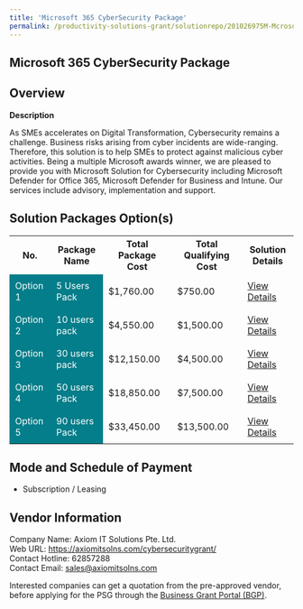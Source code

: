 ```yaml
---
title: 'Microsoft 365 CyberSecurity Package'
permalink: /productivity-solutions-grant/solutionrepo/201026975M-Mcrosoft-365-CybrScurty-Pckg-G
---
```


## Microsoft 365 CyberSecurity Package

## Overview

**Description**

As SMEs accelerates on Digital Transformation, Cybersecurity remains a challenge. Business risks arising from cyber incidents are wide-ranging. Therefore, this solution is to help SMEs to protect against malicious cyber activities.
Being a multiple Microsoft awards winner, we are pleased to provide you with Microsoft Solution for Cybersecurity including Microsoft Defender for Office 365, Microsoft Defender for Business and Intune. Our services include advisory, implementation and support.

## Solution Packages Option(s)

<table>
<tr>
<th><b>No.</b></th>
<th><b>Package Name</b></th>
<th><b>Total Package Cost</b></th>
<th><b>Total Qualifying Cost</b></th>
<th><b>Solution Details</b></th>
</tr>
<tr>
<td style='padding: 10px; background-color: #037E8A; color: #FFFFFF;'>Option 1</td>
<td style='padding: 10px; background-color: #037E8A; color: #FFFFFF;'>5 Users Pack</td>
<td style='padding: 10px;'>$1,760.00</td>
<td style='padding: 10px;'>$750.00</td>
<td style='padding: 10px;'><a href='/images/psg/201026975M_20240068_05062025_Desensitised_Annex3_Part1.pdf' target='_blank'>View Details</a></td>
</tr>
<tr>
<td style='padding: 10px; background-color: #037E8A; color: #FFFFFF;'>Option 2</td>
<td style='padding: 10px; background-color: #037E8A; color: #FFFFFF;'>10 users pack</td>
<td style='padding: 10px;'>$4,550.00</td>
<td style='padding: 10px;'>$1,500.00</td>
<td style='padding: 10px;'><a href='/images/psg/201026975M_20240068_05062025_Desensitised_Annex3_Part2.pdf' target='_blank'>View Details</a></td>
</tr>
<tr>
<td style='padding: 10px; background-color: #037E8A; color: #FFFFFF;'>Option 3</td>
<td style='padding: 10px; background-color: #037E8A; color: #FFFFFF;'>30 users pack</td>
<td style='padding: 10px;'>$12,150.00</td>
<td style='padding: 10px;'>$4,500.00</td>
<td style='padding: 10px;'><a href='/images/psg/201026975M_20240068_05062025_Desensitised_Annex3_Part3.pdf' target='_blank'>View Details</a></td>
</tr>
<tr>
<td style='padding: 10px; background-color: #037E8A; color: #FFFFFF;'>Option 4</td>
<td style='padding: 10px; background-color: #037E8A; color: #FFFFFF;'>50 users Pack</td>
<td style='padding: 10px;'>$18,850.00</td>
<td style='padding: 10px;'>$7,500.00</td>
<td style='padding: 10px;'><a href='/images/psg/201026975M_20240068_05062025_Desensitised_Annex3_Part4.pdf' target='_blank'>View Details</a></td>
</tr>
<tr>
<td style='padding: 10px; background-color: #037E8A; color: #FFFFFF;'>Option 5</td>
<td style='padding: 10px; background-color: #037E8A; color: #FFFFFF;'>90 users Pack</td>
<td style='padding: 10px;'>$33,450.00</td>
<td style='padding: 10px;'>$13,500.00</td>
<td style='padding: 10px;'><a href='/images/psg/201026975M_20240068_05062025_Desensitised_Annex3_Part5.pdf' target='_blank'>View Details</a></td>
</tr>
</table>

## Mode and Schedule of Payment

 - Subscription / Leasing

## Vendor Information

 Company Name: Axiom IT Solutions Pte. Ltd.<br>Web URL: https://axiomitsolns.com/cybersecuritygrant/ <br>Contact Hotline: 62857288 <br>Contact Email: sales@axiomitsolns.com <br>

Interested companies can get a quotation from the pre-approved vendor, before applying for the PSG through the <a href='https://www.businessgrants.gov.sg/' target='_blank' rel='noopener'>Business Grant Portal (BGP)</a>.

<script src="/jquery/resize-tables.js"></script>
